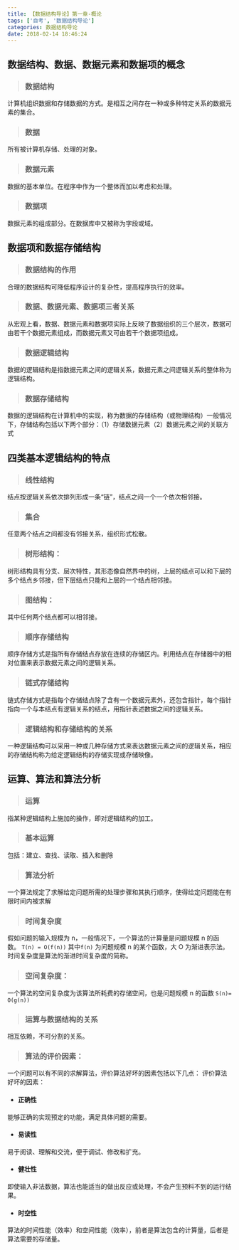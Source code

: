 ```yaml
---
title: 【数据结构导论】第一章-概论
tags: ['自考', '数据结构导论']
categories: 数据结构导论
date: 2018-02-14 18:46:24
---
```


## 数据结构、数据、数据元素和数据项的概念

> ### 数据结构

计算机组织数据和存储数据的方式。是相互之间存在一种或多种特定关系的数据元素的集合。

> ### 数据

所有被计算机存储、处理的对象。

> ### 数据元素

数据的基本单位。在程序中作为一个整体而加以考虑和处理。

> ### 数据项

数据元素的组成部分。在数据库中又被称为字段或域。

<!-- more -->

## 数据项和数据存储结构

> ### 数据结构的作用

合理的数据结构可降低程序设计的复杂性，提高程序执行的效率。

> ### 数据、数据元素、数据项三者关系

从宏观上看，数据、数据元素和数据项实际上反映了数据组织的三个层次，数据可由若干个数据元素组成，而数据元素又可由若干个数据项组成。

> ### 数据逻辑结构

数据的逻辑结构是指数据元素之间的逻辑关系，数据元素之间逻辑关系的整体称为逻辑结构。

> ### 数据存储结构

数据的逻辑结构在计算机中的实现，称为数据的存储结构（或物理结构）一般情况下，存储结构包括以下两个部分：（1）存储数据元素（2）数据元素之间的关联方式

## 四类基本逻辑结构的特点

> ### 线性结构

结点按逻辑关系依次排列形成一条“链”，结点之间一个一个依次相邻接。

> ### 集合

任意两个结点之间都没有邻接关系，组织形式松散。

> ### 树形结构：

树形结构具有分支、层次特性，其形态像自然界中的树，上层的结点可以和下层的多个结点乡邻接，但下层结点只能和上层的一个结点相邻接。

> ### 图结构：

其中任何两个结点都可以相邻接。

> ### 顺序存储结构

顺序存储方式是指所有存储结点存放在连续的存储区内。利用结点在存储器中的相对位置来表示数据元素之间的逻辑关系。

> ### 链式存储结构

链式存储方式是指每个存储结点除了含有一个数据元素外，还包含指针，每个指针指向一个与本结点有逻辑关系的结点，用指针表述数据之间的逻辑关系。

> ### 逻辑结构和存储结构的关系

一种逻辑结构可以采用一种或几种存储方式来表达数据元素之间的逻辑关系，相应的存储结构称为给定逻辑结构的存储实现或存储映像。

## 运算、算法和算法分析

> ### 运算

指某种逻辑结构上施加的操作，即对逻辑结构的加工。

> ### 基本运算

包括：建立、查找、读取、插入和删除

> ### 算法分析

一个算法规定了求解给定问题所需的处理步骤和其执行顺序，使得给定问题能在有限时间内被求解

> ### 时间复杂度

假如问题的输入规模为 n，一般情况下，一个算法的计算量是问题规模 n 的函数。
`T(n) = O(f(n))`
其中`f(n)` 为问题规模 n 的某个函数，大 O 为渐进表示法。
时间复杂度是算法的渐进时间复杂度的简称。

> ### 空间复杂度：

一个算法的空间复杂度为该算法所耗费的存储空间，也是问题规模 n 的函数
`S(n)= O(g(n))`

> ### 运算与数据结构的关系

相互依赖，不可分割的关系。

> ### 算法的评价因素：

一个问题可以有不同的求解算法，评价算法好坏的因素包括以下几点：
评价算法好坏的因素：

- #### 正确性

能够正确的实现预定的功能，满足具体问题的需要。

- #### 易读性

易于阅读、理解和交流，便于调试、修改和扩充。

- #### 健壮性

即使输入非法数据，算法也能适当的做出反应或处理，不会产生预料不到的运行结果。

- #### 时空性

算法的时间性能（效率）和空间性能（效率），前者是算法包含的计算量，后者是算法需要的存储量。
